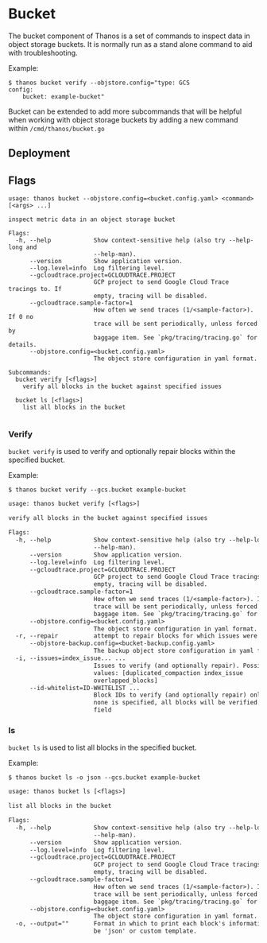 # Bucket

The bucket component of Thanos is a set of commands to inspect data in object storage buckets.
It is normally run as a stand alone command to aid with troubleshooting.

Example:

```
$ thanos bucket verify --objstore.config="type: GCS
config:
    bucket: example-bucket"
```

Bucket can be extended to add more subcommands that will be helpful when working with object storage buckets
by adding a new command within `/cmd/thanos/bucket.go`


## Deployment
## Flags

[embedmd]:# (flags/bucket.txt $)
```$
usage: thanos bucket --objstore.config=<bucket.config.yaml> <command> [<args> ...]

inspect metric data in an object storage bucket

Flags:
  -h, --help            Show context-sensitive help (also try --help-long and
                        --help-man).
      --version         Show application version.
      --log.level=info  Log filtering level.
      --gcloudtrace.project=GCLOUDTRACE.PROJECT  
                        GCP project to send Google Cloud Trace tracings to. If
                        empty, tracing will be disabled.
      --gcloudtrace.sample-factor=1  
                        How often we send traces (1/<sample-factor>). If 0 no
                        trace will be sent periodically, unless forced by
                        baggage item. See `pkg/tracing/tracing.go` for details.
      --objstore.config=<bucket.config.yaml>  
                        The object store configuration in yaml format.

Subcommands:
  bucket verify [<flags>]
    verify all blocks in the bucket against specified issues

  bucket ls [<flags>]
    list all blocks in the bucket


```

### Verify

`bucket verify` is used to verify and optionally repair blocks within the specified bucket.

Example:

```
$ thanos bucket verify --gcs.bucket example-bucket
```

[embedmd]:# (flags/bucket_verify.txt)
```txt
usage: thanos bucket verify [<flags>]

verify all blocks in the bucket against specified issues

Flags:
  -h, --help            Show context-sensitive help (also try --help-long and
                        --help-man).
      --version         Show application version.
      --log.level=info  Log filtering level.
      --gcloudtrace.project=GCLOUDTRACE.PROJECT  
                        GCP project to send Google Cloud Trace tracings to. If
                        empty, tracing will be disabled.
      --gcloudtrace.sample-factor=1  
                        How often we send traces (1/<sample-factor>). If 0 no
                        trace will be sent periodically, unless forced by
                        baggage item. See `pkg/tracing/tracing.go` for details.
      --objstore.config=<bucket.config.yaml>  
                        The object store configuration in yaml format.
  -r, --repair          attempt to repair blocks for which issues were detected
      --objstore-backup.config=<bucket-backup.config.yaml>  
                        The backup object store configuration in yaml format.
  -i, --issues=index_issue... ...  
                        Issues to verify (and optionally repair). Possible
                        values: [duplicated_compaction index_issue
                        overlapped_blocks]
      --id-whitelist=ID-WHITELIST ...  
                        Block IDs to verify (and optionally repair) only. If
                        none is specified, all blocks will be verified. Repeated
                        field

```

### ls

`bucket ls` is used to list all blocks in the specified bucket.

Example:

```
$ thanos bucket ls -o json --gcs.bucket example-bucket
```

[embedmd]:# (flags/bucket_ls.txt)
```txt
usage: thanos bucket ls [<flags>]

list all blocks in the bucket

Flags:
  -h, --help            Show context-sensitive help (also try --help-long and
                        --help-man).
      --version         Show application version.
      --log.level=info  Log filtering level.
      --gcloudtrace.project=GCLOUDTRACE.PROJECT  
                        GCP project to send Google Cloud Trace tracings to. If
                        empty, tracing will be disabled.
      --gcloudtrace.sample-factor=1  
                        How often we send traces (1/<sample-factor>). If 0 no
                        trace will be sent periodically, unless forced by
                        baggage item. See `pkg/tracing/tracing.go` for details.
      --objstore.config=<bucket.config.yaml>  
                        The object store configuration in yaml format.
  -o, --output=""       Format in which to print each block's information. May
                        be 'json' or custom template.

```

